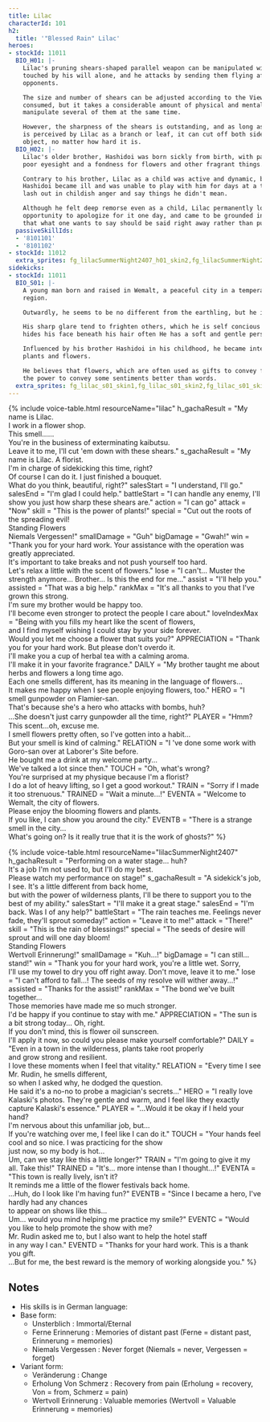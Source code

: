 ```yaml
---
title: Lilac
characterId: 101
h2:
  title: '"Blessed Rain" Lilac'
heroes:
- stockId: 11011
  BIO_H01: |-
    Lilac's pruning shears-shaped parallel weapon can be manipulated without being
    touched by his will alone, and he attacks by sending them flying after
    opponents.

    The size and number of shears can be adjusted according to the ViewPower
    consumed, but it takes a considerable amount of physical and mental strength to
    manipulate several of them at the same time.

    However, the sharpness of the shears is outstanding, and as long as the object
    is perceived by Lilac as a branch or leaf, it can cut off both sides of any
    object, no matter how hard it is.
  BIO_H02: |-
    Lilac's older brother, Hashidoi was born sickly from birth, with particularly
    poor eyesight and a fondness for flowers and other fragrant things.

    Contrary to his brother, Lilac as a child was active and dynamic, but when
    Hashidoi became ill and was unable to play with him for days at a time, he would
    lash out in childish anger and say things he didn't mean.

    Although he felt deep remorse even as a child, Lilac permanently lost the
    opportunity to apologize for it one day, and came to be grounded in the idea
    that what one wants to say should be said right away rather than put off.
  passiveSkillIds:
  - '8101101'
  - '8101102'
- stockId: 11012
  extra_sprites: fg_lilacSummerNight2407_h01_skin2,fg_lilacSummerNight2407_h01_skin3,fg_lilacSummerNight2407_h01_skin4,fg_lilacSummerNight2407_h01_skin5,fg_lilacSummerNight2407_h01_skin6,fg_lilacSummerNight2407_h01_skin7,fg_lilacSummerNight2407_h02_skin2
sidekicks:
- stockId: 11011
  BIO_S01: |-
    A young man born and raised in Wemalt, a peaceful city in a temperate alien
    region.

    Outwardly, he seems to be no different from the earthling, but he is an alien.

    His sharp glare tend to frighten others, which he is self concious about, so he
    hides his face beneath his hair often He has a soft and gentle personality.

    Influenced by his brother Hashidoi in his childhood, he became interested in
    plants and flowers.

    He believes that flowers, which are often used as gifts to convey feelings, have
    the power to convey some sentiments better than words.
  extra_sprites: fg_lilac_s01_skin1,fg_lilac_s01_skin2,fg_lilac_s01_skin3
---
```


{% include voice-table.html resourceName="lilac"
h_gachaResult = "My name is Lilac.<br>I work in a flower shop.<br>This smell......<br>You're in the business of exterminating kaibutsu.<br>Leave it to me, I'll cut 'em down with these shears."
s_gachaResult = "My name is Lilac. A florist.<br>I'm in charge of sidekicking this time, right?<br>Of course I can do it. I just finished a bouquet.<br>What do you think, beautiful, right?"
salesStart = "I understand, I'll go."
salesEnd = "I'm glad I could help."
battleStart = "I can handle any enemy, I'll show you just how sharp these shears are."
action = "I can go"
attack = "Now"
skill = "This is the power of plants!"
special = "Cut out the roots of the spreading evil!<br>Standing Flowers<br>Niemals Vergessen!"
smallDamage = "Guh"
bigDamage = "Gwah!"
win = "Thank you for your hard work. Your assistance with the operation was greatly appreciated.<br>It's important to take breaks and not push yourself too hard.<br>Let's relax a little with the scent of flowers."
lose = "I can't... Muster the strength anymore... Brother... Is this the end for me..."
assist = "I'll help you."
assisted = "That was a big help."
rankMax = "It's all thanks to you that I've grown this strong.<br>I'm sure my brother would be happy too.<br>I'll become even stronger to protect the people I care about."
loveIndexMax = "Being with you fills my heart like the scent of flowers,<br>and I find myself wishing I could stay by your side forever.<br>Would you let me choose a flower that suits you?"
APPRECIATION = "Thank you for your hard work. But please don't overdo it.<br>I'll make you a cup of herbal tea with a calming aroma.<br>I'll make it in your favorite fragrance."
DAILY = "My brother taught me about herbs and flowers a long time ago.<br>Each one smells different, has its meaning in the language of flowers...<br>It makes me happy when I see people enjoying flowers, too."
HERO = "I smell gunpowder on Flamier-san.<br>That's because she's a hero who attacks with bombs, huh?<br>...She doesn't just carry gunpowder all the time, right?"
PLAYER = "Hmm?　This scent...oh, excuse me.<br>I smell flowers pretty often, so I've gotten into a habit...<br>But your smell is kind of calming."
RELATION = "I 've done some work with Goro-san over at Laborer's Site before.<br>He bought me a drink at my welcome party...<br>We've talked a lot since then."
TOUCH = "Oh, what's wrong?<br>You're surprised at my physique because I'm a florist?<br>I do a lot of heavy lifting, so I get a good workout."
TRAIN = "Sorry if I made it too strenuous."
TRAINED = "Wait a minute...!"
EVENTA = "Welcome to Wemalt, the city of flowers.<br>Please enjoy the blooming flowers and plants.<br>If you like, I can show you around the city."
EVENTB = "There is a strange smell in the city...<br>What's going on? Is it really true that it is the work of ghosts?"
%}

{% include voice-table.html resourceName="lilacSummerNight2407"
h_gachaResult = "Performing on a water stage... huh?<br>It's a job I'm not used to, but I'll do my best.<br>Please watch my performance on stage!"
s_gachaResult = "A sidekick's job, I see. It's a little different from back home,<br>but with the power of wilderness plants, I'll be there to support you to the best of my ability."
salesStart = "I'll make it a great stage."
salesEnd = "I'm back. Was I of any help?"
battleStart = "The rain teaches me. Feelings never fade, they'll sprout someday!"
action = "Leave it to me!"
attack = "There!"
skill = "This is the rain of blessings!"
special = "The seeds of desire will sprout and will one day bloom!<br>Standing Flowers<br>Wertvoll Erinnerung!"
smallDamage = "Kuh...!"
bigDamage = "I can still... stand!"
win = "Thank you for your hard work, you're a little wet. Sorry,<br>I'll use my towel to dry you off right away. Don't move, leave it to me."
lose = "I can't afford to fall...! The seeds of my resolve will wither away...!"
assisted = "Thanks for the assist!"
rankMax = "The bond we've built together...<br>Those memories have made me so much stronger.<br>I'd be happy if you continue to stay with me."
APPRECIATION = "The sun is a bit strong today... Oh, right.<br>If you don't mind, this is flower oil sunscreen.<br>I'll apply it now, so could you please make yourself comfortable?"
DAILY = "Even in a town in the wilderness, plants take root properly<br>and grow strong and resilient.<br>I love these moments when I feel that vitality."
RELATION = "Every time I see Mr. Rudin, he smells different,<br>so when I asked why, he dodged the question.<br>He said it's a no-no to probe a magician's secrets..."
HERO = "I really love Kalaski's photos. They're gentle and warm, and I feel like they exactly capture Kalaski's essence."
PLAYER = "…Would it be okay if I held your hand?<br>I'm nervous about this unfamiliar job, but...<br>If you're watching over me, I feel like I can do it."
TOUCH = "Your hands feel cool and so nice. I was practicing for the show<br>just now, so my body is hot...<br>Um, can we stay like this a little longer?"
TRAIN = "I'm going to give it my all. Take this!"
TRAINED = "It's... more intense than I thought...!"
EVENTA = "This town is really lively, isn't it?<br>It reminds me a little of the flower festivals back home.<br>...Huh, do I look like I'm having fun?"
EVENTB = "Since I became a hero, I've hardly had any chances<br>to appear on shows like this...<br>Um... would you mind helping me practice my smile?"
EVENTC = "Would you like to help promote the show with me?<br>Mr. Rudin asked me to, but I also want to help the hotel staff<br>in any way I can."
EVENTD = "Thanks for your hard work. This is a thank you gift.<br>...But for me, the best reward is the memory of working alongside you."
%}

## Notes

- His skills is in German language:
- Base form:
  - Unsterblich : Immortal/Eternal
  - Ferne Erinnerung : Memories of distant past (Ferne = distant past, Erinnerung = memories)
  - Niemals Vergessen : Never forget (Niemals = never, Vergessen = forget)
- Variant form:
  - Veränderung : Change
  - Erholung Von Schmerz : Recovery from pain (Erholung = recovery, Von = from, Schmerz = pain)
  - Wertvoll Erinnerung : Valuable memories (Wertvoll = Valuable Erinnerung = memories)
